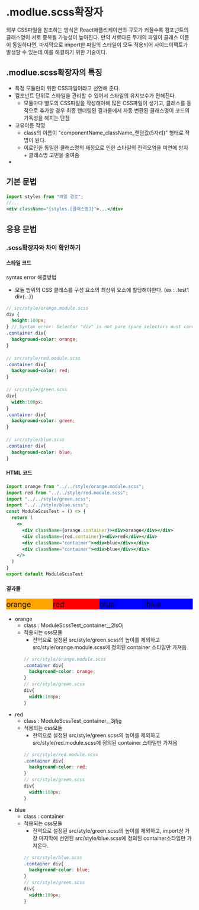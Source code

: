 # .modlue.scss확장자
외부 CSS파일을 참조하는 방식은 React애플리케이션의 규모가 커질수록 컴포넌트의 클래스명이 서로 중복될 가능성이 높아진다. 만약 서로다른 두개의 파일이 클래스 이름이 동일하다면, 마지막으로 import한 파일의 스타일이 모두 적용되어 사이드이팩트가 발생할 수 있는데 이를 해결하기 위한 기술이다.
## .modlue.scss확장자의 특징
- 특정 모듈만의 위한 CSS파일이라고 선언해 준다.
- 컴포넌트 단위로 스타일을 관리할 수 있어서 스타일의 유지보수가 편해진다.
  - 모듈마다 별도의 CSS파일을 작성해야해 많은 CSS파일이 생기고, 클래스를 동적으로 추가할 경우 최종 렌더링된 결과물에서 자동 변환된 클래스명이 코드의 가독성을 해치는 단점
- 고유이름 작명
  - class의 이름이 "componentName_className_랜덤값(5자리)" 형태로 작명이 된다.
  - 이로인한 동일한 클래스명의 재정으로 인한 스타일의 전역오염을 미연에 방지 + 클래스명 고민을 줄여줌
- 
## 기본 문법
```jsx
import styles from "파일 경로";
//...
<div className="{styles.[클래스명]}">...</div>
```
## 응용 문법
### .scss확장자와 차이 확인하기
#### 스타일 코드
syntax error 해결방법
- 모듈 범위의 CSS 클래스를 구성 요소의 최상위 요소에 할당해야한다. (ex : .test1 div{...})
```scss
// src/style/orange.module.scss
div {
  height:100px;
} // Syntax error: Selector "div" is not pure (pure selectors must contain at least one local class or id) 
.container div{
  background-color: orange;
}

// src/style/red.module.scss
.container div{
  background-color: red;
}

// src/style/green.scss
div{
  width:100px;
}
.container div{
  background-color: green;
}

// src/style/blue.scss
.container div{
  background-color: blue;
}
```
#### HTML 코드
```jsx
import orange from "../../style/orange.module.scss";
import red from "../../style/red.module.scss";
import "../../style/green.scss";
import "../../style/blue.scss";
const ModuleScssTest = () => {
  return (
    <>
      <div className={orange.container}><div>orange</div></div>
      <div className={red.container}><div>red</div></div>
      <div className="container"><div>blue</div></div>
      <div className="container"><div>blue</div></div>
    </>
  )
}
export default ModuleScssTest
```
#### 결과물
![결과물 이미지](./.module.scssImage.jpg)
- orange
  - class : ModuleScssTest_container__2lsOj
  - 적용되는 css모듈
    - 전역으로 설정된 src/style/green.scss의 높이를 제외하고 src/style/orange.module.scss에 정의된 container 스타일만 가져옴
    ```scss
    // src/style/orange.module.scss
    .container div{
      background-color: orange;
    }
    // src/style/green.scss
    div{
      width:100px;
    }
    ```
- red
  - class : ModuleScssTest_container__3jfjg
  - 적용되는 css모듈
    - 전역으로 설정된 src/style/green.scss의 높이를 제외하고 src/style/red.module.scss에 정의된 container 스타일만 가져옴
    ```scss
    // src/style/red.module.scss
    .container div{
      background-color: red;
    }
    // src/style/green.scss
    div{
      width:100px;
    }
    ```
- blue
  - class : container
  - 적용되는 css모듈
    - 전역으로 설정된 src/style/green.scss의 높이를 제외하고, import상 가장 마지막에 선언된 src/style/blue.scss에 정의된 container스타일만 가져온다.
    ```scss
    // src/style/blue.scss
    .container div{
      background-color: blue;
    }
    // src/style/green.scss
    div{
      width:100px;
    }
    ```